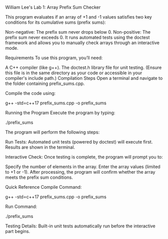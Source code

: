 William Lee's Lab 1: Array Prefix Sum Checker

This program evaluates if an array of +1 and -1 values satisfies two key conditions for its cumulative sums (prefix sums):

Non-negative: The prefix sum never drops below 0.
Non-positive: The prefix sum never exceeds 0.
It runs automated tests using the doctest framework and allows you to manually check arrays through an interactive mode.

Requirements
To use this program, you’ll need:

A C++ compiler (like g++).
The doctest.h library file for unit testing.
(Ensure this file is in the same directory as your code or accessible in your compiler's include path.)
Compilation Steps
Open a terminal and navigate to the folder containing prefix_sums.cpp.

Compile the code using:

g++ -std=c++17 prefix_sums.cpp -o prefix_sums

Running the Program
Execute the program by typing:

./prefix_sums

The program will perform the following steps:

Run Tests:
Automated unit tests (powered by doctest) will execute first. Results are shown in the terminal.

Interactive Check:
Once testing is complete, the program will prompt you to:

Specify the number of elements in the array.
Enter the array values (limited to +1 or -1).
After processing, the program will confirm whether the array meets the prefix sum conditions.

Quick Reference
Compile Command:

g++ -std=c++17 prefix_sums.cpp -o prefix_sums

Run Command:

./prefix_sums

Testing Details:
Built-in unit tests automatically run before the interactive part begins.